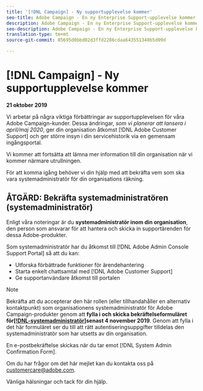```yaml
---
title: '[!DNL Campaign] - Ny supportupplevelse kommer'
seo-title: Adobe Campaign - En ny Enterprise Support-upplevelse kommer
description: Adobe Campaign - En ny Enterprise Support-upplevelse kommer
seo-description: Adobe Campaign - En ny Enterprise Support-upplevelse kommer
translation-type: tm+mt
source-git-commit: 85695d0bbd02d3ffd2286cdaa643551340b5d09d

---
```



# [!DNL Campaign] - Ny supportupplevelse kommer

**21 oktober 2019**

Vi arbetar på några viktiga förbättringar av supportupplevelsen för våra Adobe Campaign-kunder. Dessa ändringar, *som vi planerar att lansera i april/maj 2020*, ger din organisation åtkomst [!DNL Adobe Customer Support] och ger större insyn i din servicehistorik via en gemensam ingångsportal.

Vi kommer att fortsätta att lämna mer information till din organisation när vi kommer närmare utrullningen.

För att komma igång behöver vi din hjälp med att bekräfta vem som ska vara systemadministratör för din organisations räkning.

## ÅTGÄRD: Bekräfta systemadministratören (systemadministratör)

Enligt våra noteringar är du **systemadministratör inom din organisation**, den person som ansvarar för att hantera och skicka in supportärenden för dessa Adobe-produkter.

Som systemadministratör har du åtkomst till [!DNL Adobe Admin Console Support Portal] så att du kan:

* Utforska förbättrade funktioner för ärendehantering
* Starta enkelt chattsamtal med [!DNL Adobe Customer Support]
* Ge supportanvändare åtkomst till portalen

>[!NOTE]
>Bekräfta att du accepterar den här rollen (eller tillhandahåller en alternativ kontaktpunkt) som organisationens systemadministratör för Adobe Campaign-produkter genom att **fylla i och skicka bekräftelseformuläret för[[!DNL-systemadministratör]](https://adobe.allegiancetech.com/cgi-bin/qwebcorporate.dll?idx=SSSVH6)senast 4 november 2019**.
>Genom att fylla i det här formuläret ser du till att rätt autentiseringsuppgifter tilldelas den systemadministratör som har utsetts av din organisation.

En e-postbekräftelse skickas när du tar emot [!DNL System Admin Confirmation Form].

Om du har frågor om det här mejlet kan du kontakta oss på customercare@adobe.com.

Vänliga hälsningar och tack för din hjälp.
